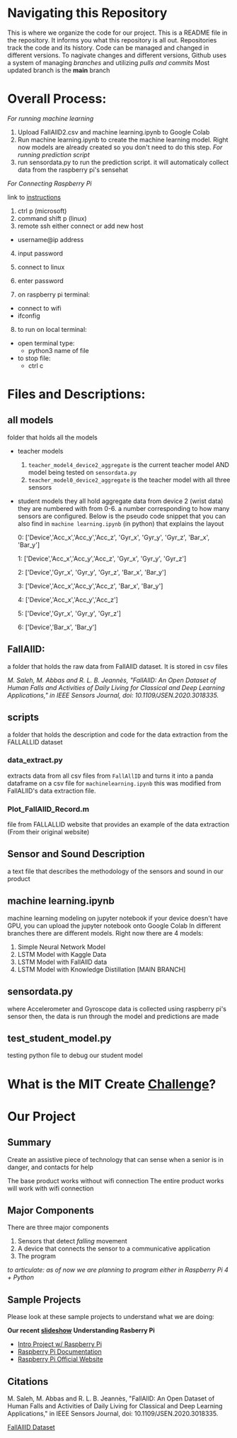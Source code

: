 # Navigating this Repository
This is where we organize the code for our project. This is a README file in the repository. It informs you what this repository is all out.
Repositories track the code and its history. Code can be managed and changed in different versions. To nagivate changes and different versions, Github uses a system of managing *branches* and utilizing *pulls and commits*
Most updated branch is the **main** branch

# Overall Process:
*For running machine learning*
1. Upload FallAllD2.csv and machine learning.ipynb to Google Colab
2. Run machine learning.ipynb to create the machine learning model. Right now models are already created so you don't need to do this step. 
*For running prediction script*
4. run sensordata.py to run the prediction script. it will automaticaly collect data from the raspberry pi's sensehat

*For Connecting Raspberry Pi* 

link to [instructions](https://docs.google.com/document/d/1Ka-K6mvBm2KuGRN22vAVVAbZqOi51wT6gcAuoGuMG88/edit)
1. ctrl p (microsoft)
2. command shift p (linux)
3. remote ssh either connect or add new host
  - username@ip address
4. input password 
5. connect to linux
6. enter password

7. on raspberry pi terminal:
- connect to wifi 
- ifconfig

8. to run on local terminal:
- open terminal
type:
   -  python3 name of file
- to stop file:
   -  ctrl c 

# Files and Descriptions:
## all models
  folder that holds all the models 
  - teacher models 
     1. `teacher_model4_device2_aggregate` is the current teacher model AND model being tested on `sensordata.py`
     2. `teacher_model0_device2_aggregate` is the teacher model with all three sensors 
  - student models
    they all hold aggregate data from device 2 (wrist data) 
    they are numbered with from 0-6. a number corresponding to how many sensors are configured. Below is the 
    pseudo code snippet that you can also find in `machine learning.ipynb` (in python) that explains the layout

    0: ['Device','Acc_x','Acc_y','Acc_z', 'Gyr_x', 'Gyr_y', 'Gyr_z', 'Bar_x', 'Bar_y']

    1: ['Device','Acc_x','Acc_y','Acc_z', 'Gyr_x', 'Gyr_y', 'Gyr_z']

    2: ['Device','Gyr_x', 'Gyr_y', 'Gyr_z', 'Bar_x', 'Bar_y']

    3: ['Device','Acc_x','Acc_y','Acc_z', 'Bar_x', 'Bar_y']

    4: ['Device','Acc_x','Acc_y','Acc_z']

    5: ['Device','Gyr_x', 'Gyr_y', 'Gyr_z']

    6: ['Device','Bar_x', 'Bar_y']
    
## FallAllD: 
  a folder that holds the raw data from FallAllD dataset. It is stored in csv files

  *M. Saleh, M. Abbas and R. L. B. Jeannès, "FallAllD: An Open Dataset of Human Falls and Activities of Daily Living for Classical and Deep Learning Applications," in IEEE Sensors Journal, doi: 10.1109/JSEN.2020.3018335.*

  ## scripts
  a folder that holds the description and code for the data extraction from the FALLALLID dataset
   ### data_extract.py
   extracts data from all csv files from `FallAllID` and turns it into a panda dataframe on a csv file for `machinelearning.ipynb`
   this was modified from FallALlID's data extraction file. 
   ### Plot_FallAllD_Record.m
   file from FALLALLID website that provides an example of the data extraction (From their original website)
## Sensor and Sound Description
a text file that describes the methodology of the sensors and sound in our product
## machine learning.ipynb
  machine learning modeling on jupyter notebook
  if your device doesn't have GPU, you can upload the jupyter notebook onto Google Colab
  In different branches there are different models. Right now there are 4 models:
   1. Simple Neural Network Model
   2. LSTM Model with Kaggle Data
   3. LSTM Model with FallAllD data
   4. LSTM Model with Knowledge Distillation [MAIN BRANCH]
## sensordata.py
  where Accelerometer and Gyroscope data is collected using raspberry pi's sensor 
  then, the data is run through the model and predictions are made 
## test_student_model.py
testing python file to debug our student model
# What is the MIT Create [Challenge](https://sites.google.com/view/beaver-works-assistive-tech/create-challenge/the-challenge)?

# Our Project
## Summary
Create an assistive piece of technology that can sense when a senior is in danger, and contacts for help

The base product works without wifi connection
The entire product works will work with wifi connection

## Major Components
There are three major components
1) Sensors that detect *falling* movement
2) A device that connects the sensor to a communicative application
3) The program

*to articulate: as of now we are planning to program either in Raspberry Pi 4  + Python*

## Sample Projects
Please look at these sample projects to understand what we are doing:

**Our recent [slideshow](https://docs.google.com/presentation/d/1UKiu0qB-KCjSiXp1Kg6J7CR_UiFspL7GR_qOvW0-YNU/edit#slide=id.g1d6b888cecd_3_1340)**
**Understanding Rasberry Pi**
- [Intro Project  w/ Raspberry Pi](https://projects.raspberrypi.org/en/projects/getting-started-with-the-sense-hat/8)
- [Raspberry Pi Documentation](https://www.raspberrypi.com/documentation/accessories/sense-hat.html)
- [Raspberry Pi Official Website](https://www.raspberrypi.com/)


## Citations
M. Saleh, M. Abbas and R. L. B. Jeannès, "FallAllD: An Open Dataset of Human Falls and Activities of Daily Living for Classical and Deep Learning Applications," in IEEE Sensors Journal, doi: 10.1109/JSEN.2020.3018335.

[FallAllID Dataset](https://ieee-dataport.org/open-access/fallalld-comprehensive-dataset-human-falls-and-activities-daily-living)
